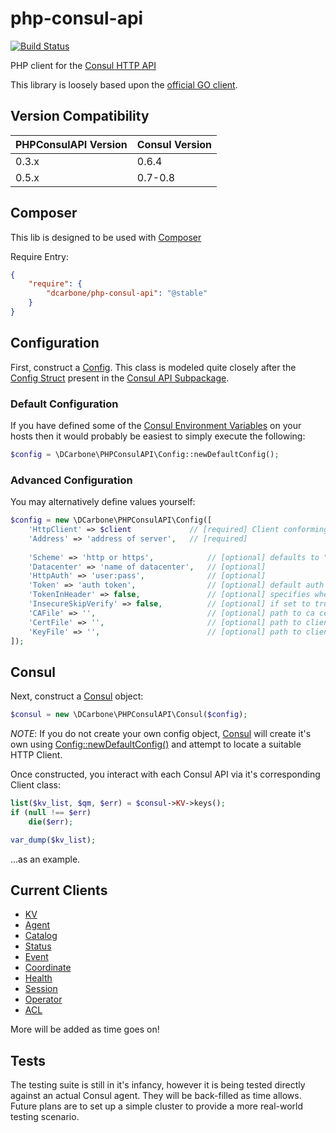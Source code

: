 # php-consul-api

[![Build Status](https://travis-ci.org/dcarbone/php-consul-api.svg?branch=master)](https://travis-ci.org/dcarbone/php-consul-api)

PHP client for the [Consul HTTP API](https://www.consul.io/docs/agent/http.html)

This library is loosely based upon the [official GO client](https://github.com/hashicorp/consul/tree/master/api).

## Version Compatibility

|PHPConsulAPI Version|Consul Version|
|---|---|
|0.3.x|0.6.4|
|0.5.x|0.7-0.8|

## Composer

This lib is designed to be used with [Composer](https://getcomposer.org)

Require Entry:

```json
{
    "require": {
        "dcarbone/php-consul-api": "@stable"
    }
}
```

## Configuration

First, construct a [Config](./src/Config.php). This class is modeled quite closely after the
[Config Struct](https://github.com/hashicorp/consul/blob/v0.7.0/api/api.go#L104) present in the
[Consul API Subpackage](https://github.com/hashicorp/consul/blob/v0.7.0/api).

### Default Configuration

If you have defined some of the [Consul Environment Variables](https://www.consul.io/docs/agent/options.html)
on your hosts then it would probably be easiest to simply execute the following:

```php
$config = \DCarbone\PHPConsulAPI\Config::newDefaultConfig();
```

### Advanced Configuration

You may alternatively define values yourself:

```php
$config = new \DCarbone\PHPConsulAPI\Config([
    'HttpClient' => $client             // [required] Client conforming to GuzzleHttp\ClientInterface
    'Address' => 'address of server',   // [required]
    
    'Scheme' => 'http or https',            // [optional] defaults to "http"
    'Datacenter' => 'name of datacenter',   // [optional]
    'HttpAuth' => 'user:pass',              // [optional]
    'Token' => 'auth token',                // [optional] default auth token to use
    'TokenInHeader' => false,               // [optional] specifies whether to send the token in the header or query string
    'InsecureSkipVerify' => false,          // [optional] if set to true, ignores all SSL validation
    'CAFile' => '',                         // [optional] path to ca cert file, see http://docs.guzzlephp.org/en/latest/request-options.html#verify
    'CertFile' => '',                       // [optional] path to client pem.  if set, requires KeyFile also be set
    'KeyFile' => '',                        // [optional] path to client
]);
```

## Consul

Next, construct a [Consul](./src/Consul.php) object:

```php
$consul = new \DCarbone\PHPConsulAPI\Consul($config);
```

*NOTE*: If you do not create your own config object, [Consul](./src/Consul.php#L75) will create it's own
using [Config::newDefaultConfig()](./src/Config.php#L147) and attempt to locate a suitable HTTP Client.

Once constructed, you interact with each Consul API via it's corresponding Client class:

```php
list($kv_list, $qm, $err) = $consul->KV->keys();
if (null !== $err)
    die($err);

var_dump($kv_list);
```

...as an example.

## Current Clients

- [KV](./docs/KV.md)
- [Agent](./docs/AGENT.md)
- [Catalog](./docs/CATALOG.md)
- [Status](./docs/STATUS.md)
- [Event](./docs/EVENT.md)
- [Coordinate](./docs/COORDINATE.md)
- [Health](./docs/HEALTH.md)
- [Session](./docs/SESSION.md)
- [Operator](./docs/OPERATOR.md)
- [ACL](./docs/ACL.md)

More will be added as time goes on!

## Tests

The testing suite is still in it's infancy, however it is being tested directly against an actual Consul agent.
They will be back-filled as time allows.  Future plans are to set up a simple cluster to provide a more real-world
testing scenario.
